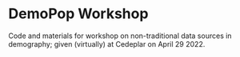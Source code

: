 # DemoPop Workshop

Code and materials for workshop on non-traditional data sources in demography; given (virtually) at Cedeplar on April 29 2022. 
